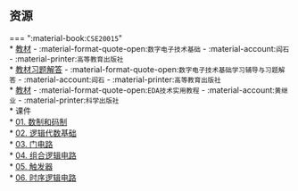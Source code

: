 ## 资源  
=== ":material-book:`CSE20015`"  
    * [教材](https://api.hanximeng.com/lanzou/?url=https://cqu-openlib.lanzout.com/iKo0v23u03ih&type=down) - :material-format-quote-open:`数字电子技术基础` - :material-account:`阎石` - :material-printer:`高等教育出版社`  
        * [教材习题解答](https://api.hanximeng.com/lanzou/?url=https://cqu-openlib.lanzout.com/iwctC23u0abc&type=down) - :material-format-quote-open:`数字电子技术基础学习辅导与习题解答` - :material-account:`阎石` - :material-printer:`高等教育出版社`  
    * [教材](https://api.hanximeng.com/lanzou/?url=https://cqu-openlib.lanzout.com/iECag23u1lbe&type=down) - :material-format-quote-open:`EDA技术实用教程` - :material-account:`黄继业` - :material-printer:`科学出版社`  
    * 课件  
        * [01. 数制和码制](https://api.hanximeng.com/lanzou/?url=https://cqu-openlib.lanzout.com/iXBE523u178h&type=down)  
        * [02. 逻辑代数基础](https://api.hanximeng.com/lanzou/?url=https://cqu-openlib.lanzout.com/irvsk23u17aj&type=down)  
        * [03. 门电路](https://api.hanximeng.com/lanzou/?url=https://cqu-openlib.lanzout.com/iXjgm23u17cb&type=down)  
        * [04. 组合逻辑电路](https://api.hanximeng.com/lanzou/?url=https://cqu-openlib.lanzout.com/i25BE23u17ed&type=down)  
        * [05. 触发器](https://api.hanximeng.com/lanzou/?url=https://cqu-openlib.lanzout.com/ik5zE23u17gf&type=down)  
        * [06. 时序逻辑电路](https://api.hanximeng.com/lanzou/?url=https://cqu-openlib.lanzout.com/ishHP23u17xc&type=down)  